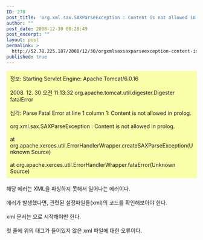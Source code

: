 ```yaml
---
ID: 278
post_title: 'org.xml.sax.SAXParseException : Content is not allowed in prolog'
author: ""
post_date: 2008-12-30 00:28:49
post_excerpt: ""
layout: post
permalink: >
  http://52.78.225.187/2008/12/30/orgxmlsaxsaxparseexception-content-is-not-allowed-in-prolog/
published: true
---
```

<DIV style="PADDING-RIGHT: 10px; PADDING-LEFT: 10px; PADDING-BOTTOM: 10px; PADDING-TOP: 10px; BACKGROUND-COLOR: #faffa9">정보: Starting Servlet Engine: Apache Tomcat/6.0.16<BR><BR>2008. 12. 30 오전 11:13:32 org.apache.tomcat.util.digester.Digester fatalError<BR><BR>심각: Parse Fatal Error at line 1 column 1: Content is not allowed in prolog.<BR><BR>org.xml.sax.SAXParseException : Content is not allowed in prolog.<BR><BR>at org.apache.xerces.util.ErrorHandlerWrapper.createSAXParseException(Unknown Source)<BR><BR>at org.apache.xerces.util.ErrorHandlerWrapper.fataError(Unknown Source)<BR></DIV><BR>해당 에러는 XML을 파싱하지 못해서 일어나는 에러이다.<BR><BR>에러가 발생했다면, 관련된 설정파일들(xml)의 코드를 확인해보아야 한다.<BR><BR>xml 문서는 <?xml version="1.0" ... ?>으로 시작해야만 한다.<BR><BR>첫 줄에 위의 태그가 들어있지 않은 xml 파일에 대한 오류이다.